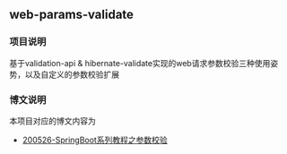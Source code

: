 ## web-params-validate
### 项目说明

基于validation-api & hibernate-validate实现的web请求参数校验三种使用姿势，以及自定义的参数校验扩展

### 博文说明

本项目对应的博文内容为

- [200526-SpringBoot系列教程之参数校验](http://spring.hhui.top/spring-blog/2020/05/26/200526-SpringBoot%E7%B3%BB%E5%88%97%E6%95%99%E7%A8%8B%E4%B9%8B%E5%8F%82%E6%95%B0%E6%A0%A1%E9%AA%8C/)